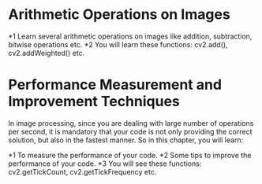 # Arithmetic Operations on Images

*1 Learn several arithmetic operations on images like addition, subtraction, bitwise operations etc.
*2 You will learn these functions: cv2.add(), cv2.addWeighted() etc.


Performance Measurement and Improvement Techniques 
=======================

In image processing, since you are dealing with large number of operations per second, it is
mandatory that your code is not only providing the correct solution, but also in the fastest
manner. So in this chapter, you will learn:

*1 To measure the performance of your code.
*2 Some tips to improve the performance of your code.
*3 You will see these functions: cv2.getTickCount, cv2.getTickFrequency etc.

